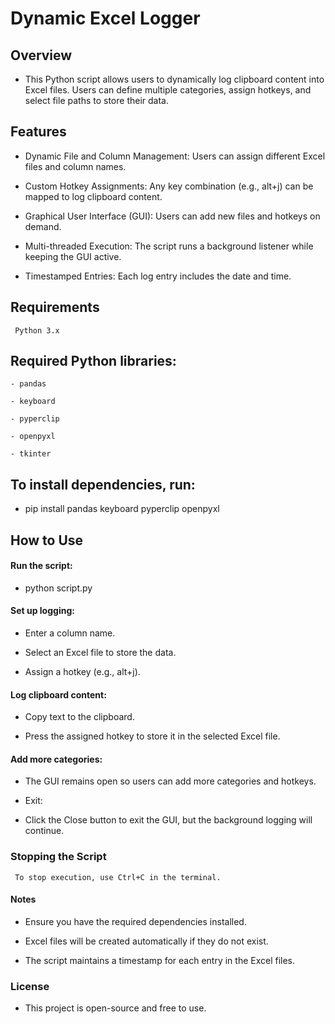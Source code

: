 # Dynamic Excel Logger

## Overview

- This Python script allows users to dynamically log clipboard content into Excel files. Users can define multiple categories, assign hotkeys, and select file paths to store their data.

## Features

- Dynamic File and Column Management: Users can assign different Excel files and column names.

- Custom Hotkey Assignments: Any key combination (e.g., alt+j) can be mapped to log clipboard content.

- Graphical User Interface (GUI): Users can add new files and hotkeys on demand.

- Multi-threaded Execution: The script runs a background listener while keeping the GUI active.

- Timestamped Entries: Each log entry includes the date and time.

## Requirements

```
 Python 3.x
```

## Required Python libraries:

```
- pandas

- keyboard

- pyperclip

- openpyxl

- tkinter
```

## To install dependencies, run:

- pip install pandas keyboard pyperclip openpyxl

## How to Use

#### Run the script:

- python script.py

#### Set up logging:

- Enter a column name.

- Select an Excel file to store the data.

- Assign a hotkey (e.g., alt+j).

#### Log clipboard content:

- Copy text to the clipboard.

- Press the assigned hotkey to store it in the selected Excel file.

#### Add more categories:

- The GUI remains open so users can add more categories and hotkeys.

- Exit:

- Click the Close button to exit the GUI, but the background logging will continue.

### Stopping the Script

```
 To stop execution, use Ctrl+C in the terminal.
```

#### Notes

- Ensure you have the required dependencies installed.

- Excel files will be created automatically if they do not exist.

- The script maintains a timestamp for each entry in the Excel files.

### License

- This project is open-source and free to use.
